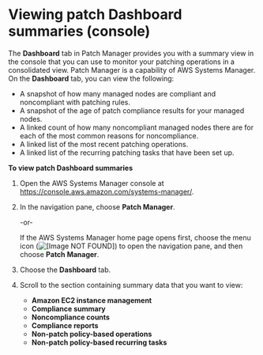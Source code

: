 # Viewing patch Dashboard summaries \(console\)<a name="view-patch-dashboard-summaries"></a>

The **Dashboard** tab in Patch Manager provides you with a summary view in the console that you can use to monitor your patching operations in a consolidated view\. Patch Manager is a capability of AWS Systems Manager\. On the **Dashboard** tab, you can view the following:
+ A snapshot of how many managed nodes are compliant and noncompliant with patching rules\.
+ A snapshot of the age of patch compliance results for your managed nodes\.
+ A linked count of how many noncompliant managed nodes there are for each of the most common reasons for noncompliance\.
+ A linked list of the most recent patching operations\.
+ A linked list of the recurring patching tasks that have been set up\.

**To view patch Dashboard summaries**

1. Open the AWS Systems Manager console at [https://console\.aws\.amazon\.com/systems\-manager/](https://console.aws.amazon.com/systems-manager/)\.

1. In the navigation pane, choose **Patch Manager**\.

   \-or\-

   If the AWS Systems Manager home page opens first, choose the menu icon \(![\[Image NOT FOUND\]](http://docs.aws.amazon.com/systems-manager/latest/userguide/images/menu-icon-small.png)\) to open the navigation pane, and then choose **Patch Manager**\.

1. Choose the **Dashboard** tab\.

1. Scroll to the section containing summary data that you want to view:
   + **Amazon EC2 instance management**
   + **Compliance summary**
   + **Noncompliance counts**
   + **Compliance reports**
   + **Non\-patch policy\-based operations**
   + **Non\-patch policy\-based recurring tasks**